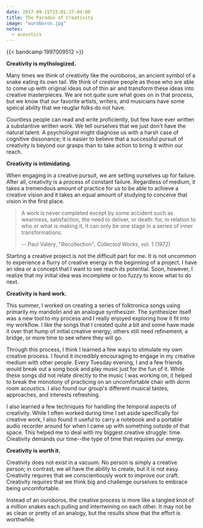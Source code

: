```yaml
---
date: 2017-09-15T15:01:27-04:00
title: The Paradox of Creativity
image: "ouroboros.jpg"
notes:
  - acoustics
---
```


{{< bandcamp 1997009512 >}}

**Creativity is mythologized.**

Many times we think of creativity like the ouroboros, an ancient
symbol of a snake eating its own tail. We think of creative people as
those who are able to come up with original ideas out of thin air and
transform these ideas into creative masterpieces. We are not quite
sure what goes on in that process, but we know that our favorite
artists, writers, and musicians have some speical ability that we
reuglar folks do not have.

Countless people can read and write proficiently, but few have ever
written a substantive written work. We tell ourselves that we just
don't have the natural talent. A psychologist might diagnose us with a
harsh case of cognitive dissonance; it is easier to believe that a
successful pursuit of creativity is beyond our grasps than to take
action to bring it within our reach.

**Creativity is intimidating.**

When engaging in a creative pursuit, we are setting ourselves up for
failure. After all, creativity is a process of constant
failure. Regardless of medium, it takes a tremendous amount of
practice for us to be able to achieve a creative vision and it takes
an equal amount of studying to conceive that vision in the first
place.

> A work is never completed except by some accident such as weariness,
> satisfaction, the need to deliver, or death: for, in relation to who
> or what is making it, it can only be one stage in a series of inner
> transformations.
>
> -- Paul Valery, "Recollection", *Collected Works*, vol. 1 (1972)

Starting a creative project is not the difficult part for me. It is
not uncommon to experience a flurry of creative energy in the
beginning of a project. I have an idea or a concept that I want to
see reach its potential. Soon, however, I realize that my initial
idea was incomplete or too fuzzy to know what to do next.

**Creativity is hard work.**

This summer, I worked on creating a series of folktronica songs using
primarily my mandolin and an analogue synthesizer. The synthesizer
itself was a new tool to my process and I really enjoyed exploring how
it fit into my workflow. I like the songs that I created quite a bit
and some have made it over that hump of initial creative energy;
others still need refinement, a bridge, or more time to see where they
will go.

Through this process, I think I learned a few ways to stimulate my
own creative process. I found it incredibly encouraging to engage in
my creative medium with other people. Every Tuesday evening, I and a
few friends would break out a song book and play music just for the fun
of it. While these songs did not relate directly to the music I was working
on, it helped to break the monotony of practicing on an uncomfortable chair
with dorm room acoustics. I also found our group's different musical tastes,
approaches, and interests refreshing.

I also learned a few techniques for handling the temporal aspects of
creativity. While I often worked during time I set aside specifically
for creative work, I also found it useful to carry a notebook and
a portable audio recorder around for when I came up with something
outside of that space. This helped me to deal with my biggest creative
struggle: time. Creativity demands our time--the type of time that
requires our energy.

**Creativity is worth it.**

Creativity does not exist in a vacuum. No person is simply a creative
person; in contrast, we all have the ability to create, but it is not
easy. Creativity requires that we conscientiously work to improve our
craft. Creativity requires that we think big and challenge ourselves
to embrace being uncomfortable.

Instead of an ouroboros, the creative process is more like a tangled
knot of a million snakes each pulling and intertwining on each other.
It may not be as clean or pretty of an analogy, but the results show
that the effort is worthwhile.
